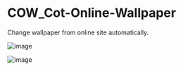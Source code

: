 # COW_Cot-Online-Wallpaper
Change wallpaper from online site automatically.

![image](https://user-images.githubusercontent.com/107354861/174424353-c090d59e-e73d-474b-8abf-a55a97c8910f.png)

![image](https://user-images.githubusercontent.com/107354861/174424383-d92ad9a9-a9f4-4841-bcd5-1c1e2485a9f6.png)
